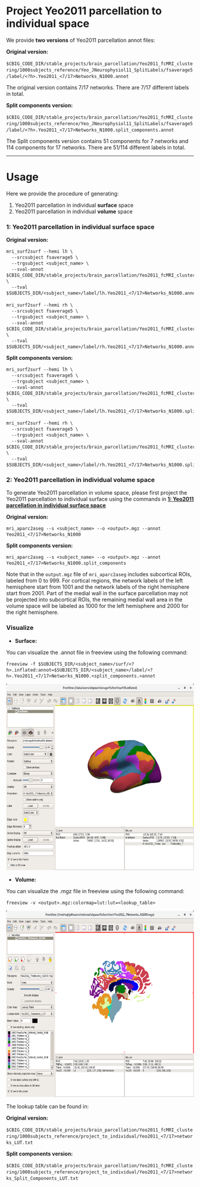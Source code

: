 # Project Yeo2011 parcellation to individual space

We provide **two versions** of Yeo2011 parcellation annot files:

**Original version:**

`$CBIG_CODE_DIR/stable_projects/brain_parcellation/Yeo2011_fcMRI_clustering/1000subjects_reference/Yeo_JNeurophysiol11_SplitLabels/fsaverage5/label/<?h>.Yeo2011_<7/17>Networks_N1000.annot`

The original version contains 7/17 networks. There are 7/17 different labels in total.

**Split components version:**

`$CBIG_CODE_DIR/stable_projects/brain_parcellation/Yeo2011_fcMRI_clustering/1000subjects_reference/Yeo_JNeurophysiol11_SplitLabels/fsaverage5/label/<?h>.Yeo2011_<7/17>Networks_N1000.split_components.annot`

The Split components version contains 51 components for 7 networks and 114 components for 17 networks. There are 51/114 different labels in total.

----
# Usage

Here we provide the procedure of generating:
1. Yeo2011 parcellation in individual **surface** space
2. Yeo2011 parcellation in individual **volume** space

### 1: Yeo2011 parcellation in individual surface space

**Original version:**

```
mri_surf2surf --hemi lh \
  --srcsubject fsaverage5 \
  --trgsubject <subject_name> \
  --sval-annot $CBIG_CODE_DIR/stable_projects/brain_parcellation/Yeo2011_fcMRI_clustering/1000subjects_reference/Yeo_JNeurophysiol11_SplitLabels/fsaverage5/label/lh.Yeo2011_<7/17>Networks_N1000.annot \
  --tval $SUBJECTS_DIR/<subject_name>/label/lh.Yeo2011_<7/17>Networks_N1000.annot

mri_surf2surf --hemi rh \
  --srcsubject fsaverage5 \
  --trgsubject <subject_name> \
  --sval-annot $CBIG_CODE_DIR/stable_projects/brain_parcellation/Yeo2011_fcMRI_clustering/1000subjects_reference/Yeo_JNeurophysiol11_SplitLabels/fsaverage5/label/rh.Yeo2011_<7/17>Networks_N1000.annot \
  --tval $SUBJECTS_DIR/<subject_name>/label/rh.Yeo2011_<7/17>Networks_N1000.annot
```

**Split components version:**

```
mri_surf2surf --hemi lh \
  --srcsubject fsaverage5 \
  --trgsubject <subject_name> \
  --sval-annot $CBIG_CODE_DIR/stable_projects/brain_parcellation/Yeo2011_fcMRI_clustering/1000subjects_reference/Yeo_JNeurophysiol11_SplitLabels/fsaverage5/label/lh.Yeo2011_<7/17>Networks_N1000.split_components.annot \
  --tval $SUBJECTS_DIR/<subject_name>/label/lh.Yeo2011_<7/17>Networks_N1000.split_components.annot

mri_surf2surf --hemi rh \
  --srcsubject fsaverage5 \
  --trgsubject <subject_name> \
  --sval-annot $CBIG_CODE_DIR/stable_projects/brain_parcellation/Yeo2011_fcMRI_clustering/1000subjects_reference/Yeo_JNeurophysiol11_SplitLabels/fsaverage5/label/rh.Yeo2011_<7/17>Networks_N1000.split_components.annot \
  --tval $SUBJECTS_DIR/<subject_name>/label/rh.Yeo2011_<7/17>Networks_N1000.split_components.annot
```

### 2: Yeo2011 parcellation in individual volume space

To generate Yeo2011 parcellation in volume space, please first project the Yeo2011 parcellation to individual surface using the commands in [**1: Yeo2011 parcellation in individual surface space**](#1-yeo2011-parcellation-in-individual-surface-space)

**Original version:**

```
mri_aparc2aseg --s <subject_name> --o <output>.mgz --annot Yeo2011_<7/17>Networks_N1000
```

**Split components version:**

```
mri_aparc2aseg --s <subject_name> --o <output>.mgz --annot Yeo2011_<7/17>Networks_N1000.split_components
```

Note that in the `output.mgz` file of `mri_aparc2aseg` includes subcortical ROIs, labeled from 0 to 999. For cortical regions, the network labels of the left hemisphere start from 1001 and the network labels of the right hemisphere start from 2001. Part of the medial wall in the surface parcellation may not be projected into subcortical ROIs, the remaining medial wall area in the volume space will be labeled as 1000 for the left hemisphere and 2000 for the right hemisphere. 

### Visualize

- **Surface:**

You can visualize the .annot file in freeview using the following command:

```
freeview -f $SUBJECTS_DIR/<subject_name>/surf/<?h>.inflated:annot=$SUBJECTS_DIR/<subject_name>/label/<?h>.Yeo2011_<7/17>Networks_N1000.<split_components.>annot
```

<img src="readme_figures/freeview_surface.png" height="500" />

- **Volume:**

You can visualize the .mgz file in freeview using the following command:

```
freeview -v <output>.mgz:colormap=lut:lut=<lookup_table>
```

<img src="readme_figures/freeview_volume.png" height="500" />

The lookup table can be found in: 

**Original version:**

`$CBIG_CODE_DIR/stable_projects/brain_parcellation/Yeo2011_fcMRI_clustering/1000subjects_reference/project_to_individual/Yeo2011_<7/17>networks_LUT.txt`

**Split components version:**

`$CBIG_CODE_DIR/stable_projects/brain_parcellation/Yeo2011_fcMRI_clustering/1000subjects_reference/project_to_individual/Yeo2011_<7/17>networks_Split_Components_LUT.txt`


